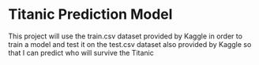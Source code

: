 # Titanic Prediction Model  

This project will use the train.csv dataset provided by Kaggle in order to train a model and test it on the test.csv dataset also provided by Kaggle so that I can predict who will survive the Titanic
